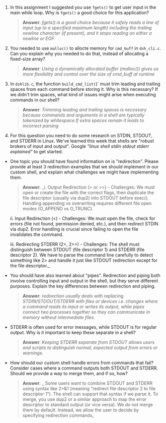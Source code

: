 1. In this assignment I suggested you use `fgets()` to get user input in the main while loop. Why is `fgets()` a good choice for this application?

    > **Answer**:  _fgets() is a good choice because it safely reads a line of input (up to a specified maximum length) including the trailing newline character (if present), and it stops reading on either a newline or EOF._

2. You needed to use `malloc()` to allocte memory for `cmd_buff` in `dsh_cli.c`. Can you explain why you needed to do that, instead of allocating a fixed-size array?

    > **Answer**:  _Using a dynamically allocated buffer (malloc()) gives us more flexibility and control over the size of cmd_buff at runtime_


3. In `dshlib.c`, the function `build_cmd_list(`)` must trim leading and trailing spaces from each command before storing it. Why is this necessary? If we didn't trim spaces, what kind of issues might arise when executing commands in our shell?

    > **Answer**:  _Trimming leading and trailing spaces is necessary because commands and arguments in a shell are typically tokenized by whitespace.If extra spaces remain it leads to incorrect parsing_

4. For this question you need to do some research on STDIN, STDOUT, and STDERR in Linux. We've learned this week that shells are "robust brokers of input and output". Google _"linux shell stdin stdout stderr explained"_ to get started.

- One topic you should have found information on is "redirection". Please provide at least 3 redirection examples that we should implement in our custom shell, and explain what challenges we might have implementing them.

    > **Answer**:  _i. Output Redirection (> or >>) - Challenges: We must open or create the file with the correct flags, then duplicate the file descriptor (usually via dup2) into STDOUT before exec(). Handling appending vs overwriting requires different file open modes (O_APPEND vs O_TRUNC).
    
    ii. Input Redirection (<) - Challenges: We must open the file, check for errors (file not found, permission denied, etc.), and then redirect STDIN via dup2. Error handling is crucial since failing to open the file invalidates the command.
    
    iii. Redirecting STDERR (2>, 2>>) - Challenges: The shell must distinguish between STDOUT (file descriptor 1) and STDERR (file descriptor 2). We have to parse the command line carefully to detect something like 2> and handle it just like STDOUT redirection except for the file descriptor._

- You should have also learned about "pipes". Redirection and piping both involve controlling input and output in the shell, but they serve different purposes. Explain the key differences between redirection and piping.

    > **Answer**:  _redirection usually deals with replacing STDIN/STDOUT/STDERR with files or devices i.e. changes where a command reads its input or writes its output, while pipes connect two processes together so they can communicate in memory without intermediate files._

- STDERR is often used for error messages, while STDOUT is for regular output. Why is it important to keep these separate in a shell?

    > **Answer**:  _Keeping STDERR separate from STDOUT allows users and scripts to distinguish normal, expected output from errors or warnings._

- How should our custom shell handle errors from commands that fail? Consider cases where a command outputs both STDOUT and STDERR. Should we provide a way to merge them, and if so, how?

    > **Answer**:  _ Some users want to combine STDOUT and STDERR using syntax like 2>&1 (meaning “redirect file descriptor 2 to file descriptor 1”). The shell can support that syntax if we parse it.
To merge, you use dup2 or a similar approach to map the error descriptor to standard output (or vice versa).
We do not merge them by default. Instead, we allow the user to decide by specifying redirection commands_